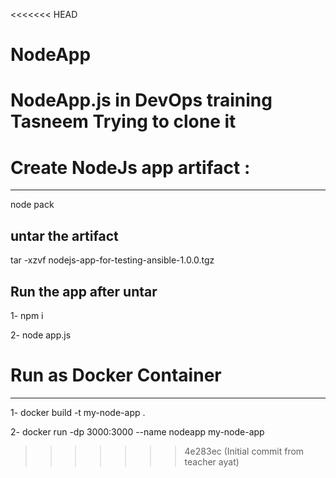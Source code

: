 <<<<<<< HEAD
# NodeApp
NodeApp.js in DevOps training
Tasneem Trying to clone it 
=======
# Create NodeJs app artifact :
______
node pack

## untar the artifact 
tar -xzvf nodejs-app-for-testing-ansible-1.0.0.tgz

## Run the app after untar
1- npm i

2- node app.js


# Run as Docker Container 
_____

1- docker build -t my-node-app .

2- docker run -dp 3000:3000 --name nodeapp my-node-app
>>>>>>> 4e283ec (Initial commit from teacher ayat)
